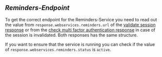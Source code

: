 *Reminders-Endpoint*
----
  To get the correct endpoint for the Reminders-Service you need to read out the value from `response.webservices.reminders.url` of the [validate session response](../../../services/account/validate-session.md) or from the [check multi factor authentication response](../../../services/account/check-mfa.md) in case of the session is invalidated. Both responses has the same structure.
  
  If you want to ensure that the service is running you can check if the value of `response.webservices.reminders.status` is `active`.